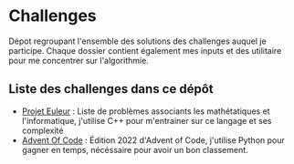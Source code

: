 # Challenges
Dépot regroupant l'ensemble des solutions des challenges auquel je participe. Chaque dossier contient également mes inputs et des utilitaire pour me concentrer sur l'algorithmie.

## Liste des challenges dans ce dépôt
- [Projet Euleur](https://projecteuler.net/) : Liste de problèmes associants les mathétatiques et l'informatique, j'utilise C++ pour m'entrainer sur ce langage et ses complexité
- [Advent Of Code](https://adventofcode.com/) : Édition 2022 d'Advent of Code, j'utilise Python pour gagner en temps, nécéssaire pour avoir un bon classement.
